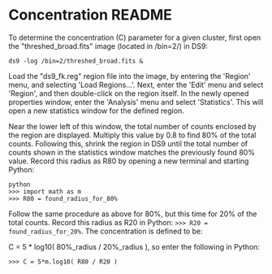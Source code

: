 # Concentration README #

To determine the concentration (C) parameter for a given cluster, first open the "threshed_broad.fits" image (located in /bin=2/) in DS9:
```
ds9 -log /bin=2/threshed_broad.fits &
```

Load the "ds9_fk.reg" region file into the image, by entering the 'Region' menu, and selecting 'Load Regions...'. Next, enter the 'Edit' menu and select 'Region', and then double-click on the region itself. In the newly opened properties window, enter the 'Analysis' menu and select 'Statistics'. This will open a new statistics window for the defined region.

Near the lower left of this window, the total number of counts enclosed by the region are displayed. Multiply this value by 0.8 to find 80% of the total counts. Following this, shrink the region in DS9 until the total number of counts shown in the statistics window matches the previously found 80% value. Record this radius as R80 by opening a new terminal and starting Python:
```
python
>>> import math as m
>>> R80 = found_radius_for_80%
```

Follow the same procedure as above for 80%, but this time for 20% of the total counts. Record this radius as R20 in Python: ```>>> R20 = found_radius_for_20%```. The concentration is defined to be:

C = 5 * log10( 80%\_radius / 20%\_radius ), so enter the following in Python:

```
>>> C = 5*m.log10( R80 / R20 )
```
